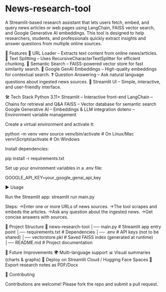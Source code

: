 # News-research-tool
A Streamlit-based research assistant that lets users fetch, embed, and query news articles or web pages using LangChain, FAISS vector search, and Google Generative AI embeddings. This tool is designed to help researchers, students, and professionals quickly extract insights and answer questions from multiple online sources.

🚀 Features
🔗 URL Loader – Extracts text content from online news/articles.
🧩 Text Splitting – Uses RecursiveCharacterTextSplitter for efficient chunking.
🧠 Semantic Search – FAISS-powered vector store for fast similarity search.
🤖 Google GenAI Embeddings – High-quality embeddings for contextual search.
❓ Question Answering – Ask natural language questions about ingested news sources.
🎨 Streamlit UI – Simple, interactive, and user-friendly interface.

🛠️ Tech Stack
Python 3.11+
Streamlit – Interactive front-end
LangChain – Chains for retrieval and Q&A
FAISS – Vector database for semantic search
Google Generative AI – Embeddings & LLM integration
dotenv – Environment variable management

Create a virtual environment and activate it:

python -m venv venv
source venv/bin/activate    # On Linux/Mac
venv\Scripts\activate       # On Windows


Install dependencies:

pip install -r requirements.txt


Set up your environment variables in a .env file:

GOOGLE_API_KEY=your_google_genai_api_key

▶️ Usage

Run the Streamlit app:
streamlit run main.py


Steps:
->Enter one or more URLs of news sources.
->The tool scrapes and embeds the articles.
->Ask any question about the ingested news.
->Get concise answers with sources.

📁 Project Structure
📂 news-research-tool
│── main.py                 # Streamlit app entry point
│── requirements.txt        # Dependencies
│── .env                    # API keys (not to be shared)
│── vectorstore.pkl         # Saved FAISS index (generated at runtime)
│── README.md               # Project documentation

🔮 Future Improvements
🌍 Multi-language support
📊 Visual summaries (charts & graphs)
📱 Deploy on Streamlit Cloud / Hugging Face Spaces
📝 Export research notes as PDF/Docx


🤝 Contributing

Contributions are welcome! Please fork the repo and submit a pull request.
